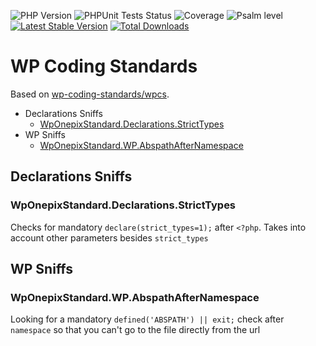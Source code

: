 <p align="left">
    <img src="https://img.shields.io/badge/PHP-%3E%3D8.1-8892BF?logo=php"  alt="PHP Version"/>
    <img src="https://github.com/onepixnet/wp-coding-standards/actions/workflows/unit-tests.yml/badge.svg" alt="PHPUnit Tests Status"/>
    <img src="https://coveralls.io/repos/github/onepixnet/wp-coding-standards/badge.svg?branch=main"  alt="Coverage"/>
    <img src="https://img.shields.io/badge/psalm-level%201-blue"  alt="Psalm level"/>
    <a href="https://packagist.org/packages/onepix/wp-coding-standards"><img src="https://img.shields.io/packagist/v/onepix/wp-coding-standards" alt="Latest Stable Version"></a>
    <a href="https://packagist.org/packages/onepix/wp-coding-standards"><img src="https://img.shields.io/packagist/dt/onepix/wp-coding-standards" alt="Total Downloads"></a>
</p>


# WP Coding Standards

Based on [wp-coding-standards/wpcs](https://github.com/WordPress/WordPress-Coding-Standards).

- Declarations Sniffs
  - [WpOnepixStandard.Declarations.StrictTypes](#wponepixstandarddeclarationsstricttypes)
- WP Sniffs
  - [WpOnepixStandard.WP.AbspathAfterNamespace](#wponepixstandardwpabspathafternamespace)

## Declarations Sniffs

### WpOnepixStandard.Declarations.StrictTypes

Checks for mandatory `declare(strict_types=1);` after `<?php`. Takes into account other parameters besides `strict_types`

## WP Sniffs

### WpOnepixStandard.WP.AbspathAfterNamespace

Looking for a mandatory `defined('ABSPATH') || exit;` check after `namespace` so that you can't go to the file directly from the url
